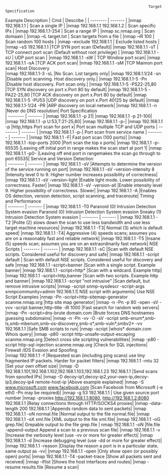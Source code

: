                                                                     Target Specification	
Example	Description
| Cmd    | Describe |
| -------- | ------- |
|nmap 192.168.1.1	| Scan a single IP |
|nmap 192.168.1.1 192.168.1.2 |	Scan specific IPs |
|nmap 192.168.1.1-254 |	Scan a range IP |
|nmap sc.nmap.org	 | Scan domaain |
|nmap –iL target.txt |	Scan targets from a file | 
|nmap –iR 100 |	Scan random 100 hosts |
|nmap –exclude 192.168.1.1	| Exclude listed hosts |
|nmap –sS 192.168.1.1	|TCP SYN port scan (Default)|
|nmap 192.168.1.1 -sT	| TCP connect port scan (Default without root privilege) |
|nmap 192.168.1.1 -sU	| UDP port scan |
|nmap 192.168.1.1 -sW	| TCP Window port scan|
|nmap 192.168.1.1 -sA	|TCP ACK port scan|
|nmap 192.168.1.1 -sM	|TCP Maimon port scan|
Host Discovery	
|nmap 192.168.1.1-3 -sL	|No Scan. List targets only|
|nmap 192.168.1.1/24 -sn	|Disable port scanning. Host discovery only.|
|nmap 192.168.1.1-5 -Pn	|Disable host discovery. Port scan only.|
|nmap 192.168.1.1-5 -PS22-25,80	|TCP SYN discovery on port x.Port 80 by default|
|nmap 192.168.1.1-5 -PA22-25,80	|TCP ACK discovery on port x.Port 80 by default|
|nmap 192.168.1.1-5 -PU53	|UDP discovery on port x.Port 40125 by default|
|nmap 192.168.1.1-1/24 -PR	|ARP discovery on local network|
|nmap 192.168.1.1 -n	|Never do DNS resolution|
Port Specification	
| -------- | ------- |
|nmap 192.168.1.1 -p 21|
|nmap 192.168.1.1 -p 21-100|
|nmap 192.168.1.1 -p U:53,T:21-25,80|
|nmap 192.168.1.1 -p-|
|nmap 192.168.1.1 -p |http,https	Port scan for port x|
Port scan multiple TCP and UDP ports
| -------- | ------- |
|nmap 192.168.1.1 -p-|
Port scan from service name
| -------- | ------- |
|nmap 192.168.1.1 -F|	Fast port scan (100 ports)|
|nmap 192.168.1.1 -top-ports 2000	|Port scan the top x ports|
|nmap 192.168.1.1 -p-65535	|Leaving off initial port in range makes the scan start at port 1|
|nmap 192.168.1.1 -p0-	|Leaving off end port in rangemakes the scan go through to port 65535|
Service and Version Detection	
| -------- | ------- |
|nmap 192.168.1.1 -sV	|Attempts to determine the version of the service running on port|
|nmap 192.168.1.1 -sV -version-intensity 8	|Intensity level 0 to 9. Higher number increases possibility of correctness|
|nmap 192.168.1.1 -sV -version-light	|Enable light mode. Lower possibility of correctness. Faster|
|nmap 192.168.1.1 -sV -version-all	|Enable intensity level 9. Higher possibility of correctness. Slower|
|nmap 192.168.1.1 -A	|Enables OS detection, version detection, script scanning, and traceroute|
Timing and Performance	
| -------- | ------- |
|nmap 192.168.1.1 -T0	Paranoid (0) Intrusion Detection System evasion
Paranoid (0) Intrusion Detection System evasion	Sneaky (1) Intrusion Detection System evasion
| -------- | ------- |
|nmap 192.168.1.1 -T2	|Polite (2) slows down the scan to use less bandwidth and use less target machine resources|
|nmap 192.168.1.1 -T3|	Normal (3) which is default speed|
|nmap 192.168.1.1 -T4|	Aggressive (4) speeds scans; assumes you are on a reasonably fast and reliable network|
|nmap 192.168.1.1 -T5	|Insane (5) speeds scan; assumes you are on an extraordinarily fast network|
NSE Scripts	
| -------- | ------- |
|nmap 192.168.1.1 -sC	|Scan with default NSE scripts. Considered useful for discovery and safe|
|nmap 192.168.1.1 -script default	|
Scan with default NSE scripts. Considered useful for discovery and safe
|nmap 192.168.1.1 -script=banner	|Scan with a single script. Example banner|
|nmap 192.168.1.1 -script=http*	|Scan with a wildcard. Example http|
|nmap 192.168.1.1 -script=http,banner	|Scan with two scripts. Example http and banner|
|nmap 192.168.1.1 -script "not intrusive"	|Scan default, but remove intrusive scripts|
|nmap -script snmp-sysdescr -script-args snmpcommunity=admin 192.168.1.1|	NSE script with arguments|
Use NSE Script Examples	
|nmap -Pn -script=http-sitemap-generator scanme.nmap.org	|http site map generator|
|nmap -n -Pn -p 80 -open -sV -vvv -script banner,http-title -iR 1000	|Fast search for random web servers|
|nmap -Pn -script=dns-brute domain.com	|Brute forces DNS hostnames guessing subdomains|
|nmap -n -Pn -vv -O -sV -script smb-enum*,smb-ls,smb-mbenum,smb-os-discovery,smb-s*,smb-vuln*,smbv2* -vv 192.168.1.1	|Safe SMB scripts to run|
|nmap -script |whois* domain.com	Whois query|
|nmap -p80 -script http-unsafe-output-escaping scanme.nmap.org	|Detect cross site scripting vulnerabilities|
|nmap -p80 -script http-sql-injection scanme.nmap.org	|Check for SQL injections|
Firewall /IDS Evasion and Spoofing	
|nmap 192.168.1.1 -f	|Requested scan (including ping scans) use tiny fragmented IP packets. Harder for packet filters|
|nmap 192.168.1.1 -mtu 32	|Set your own offset size|
|nmap -D 192.168.1.101,192.168.1.102,192.168.1.103,192.168.1.23 192.168.1.1	|Send scans from spoofed IPs|
|nmap -D decoy-ip1,decoy-ip2,your-own-ip,decoy-ip3,decoy-ip4 remote-host-ip	|Above example explained|
|nmap -S www.microsoft.com www.facebook.com	|Scan Facebook from Microsoft (-e eth0 -Pn may be required)|
|nmap -g 53 192.168.1.1	|
Use given source port number
|nmap -proxies http://192.168.1.1:8080, http://192.168.1.2:8080 192.168.1.1	|Relay connections through HTTP/SOCKS4 proxies|
|nmap -data-length 200 192.168.1.1	|Appends random data to sent packets|
|nmap 192.168.1.1 -oN normal.file	|Normal output to the file normal.file|
|nmap 192.168.1.1 -oX xml.file	|XML output to the file xml.file|
|nmap 192.168.1.1 -oG grep.file|
Grepable output to the file grep.file
| nmap 192.168.1.1 -oN |file.file -append-output	Append a scan to a previous scan file|
|nmap 192.168.1.1 -v	|Increase the verbosity level (use -vv or more for greater effect)|
|nmap 192.168.1.1 -d	|Increase debugging level (use -dd or more for greater effect)|
|nmap 192.168.1.1 -reason	|Display the reason a port is in a particular state, same output as -vv|
|nmap 192.168.1.1 -open	|Only show open (or possibly open) ports|
|nmap 192.168.1.1 -T4 -packet-trace	|Show all packets sent and received|
|nmap -iflist	|Shows the host interfaces and routes|
|nmap -resume results.file	|Resume a scan|

